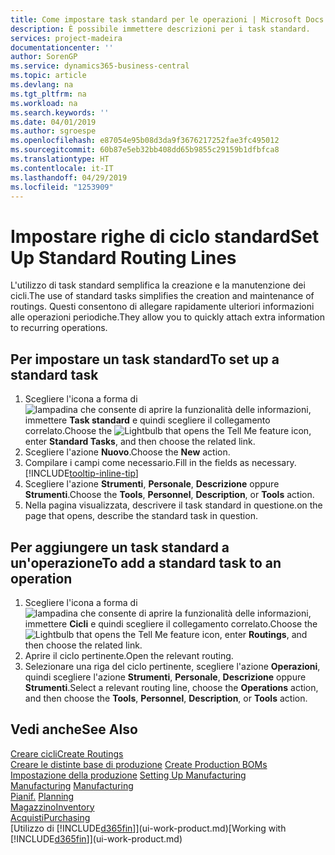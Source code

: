 ```yaml
---
title: Come impostare task standard per le operazioni | Microsoft Docs
description: È possibile immettere descrizioni per i task standard.
services: project-madeira
documentationcenter: ''
author: SorenGP
ms.service: dynamics365-business-central
ms.topic: article
ms.devlang: na
ms.tgt_pltfrm: na
ms.workload: na
ms.search.keywords: ''
ms.date: 04/01/2019
ms.author: sgroespe
ms.openlocfilehash: e87054e95b08d3da9f3676217252fae3fc495012
ms.sourcegitcommit: 60b87e5eb32bb408dd65b9855c29159b1dfbfca8
ms.translationtype: HT
ms.contentlocale: it-IT
ms.lasthandoff: 04/29/2019
ms.locfileid: "1253909"
---
```

# <a name="set-up-standard-routing-lines"></a><span data-ttu-id="e0da2-103">Impostare righe di ciclo standard</span><span class="sxs-lookup"><span data-stu-id="e0da2-103">Set Up Standard Routing Lines</span></span>
<span data-ttu-id="e0da2-104">L'utilizzo di task standard semplifica la creazione e la manutenzione dei cicli.</span><span class="sxs-lookup"><span data-stu-id="e0da2-104">The use of standard tasks simplifies the creation and maintenance of routings.</span></span> <span data-ttu-id="e0da2-105">Questi consentono di allegare rapidamente ulteriori informazioni alle operazioni periodiche.</span><span class="sxs-lookup"><span data-stu-id="e0da2-105">They allow you to quickly attach extra information to recurring operations.</span></span>

## <a name="to-set-up-a-standard-task"></a><span data-ttu-id="e0da2-106">Per impostare un task standard</span><span class="sxs-lookup"><span data-stu-id="e0da2-106">To set up a standard task</span></span>
1. <span data-ttu-id="e0da2-107">Scegliere l'icona a forma di ![lampadina che consente di aprire la funzionalità delle informazioni](media/ui-search/search_small.png "Informazioni sull'operazione che si desidera eseguire"), immettere **Task standard** e quindi scegliere il collegamento correlato.</span><span class="sxs-lookup"><span data-stu-id="e0da2-107">Choose the ![Lightbulb that opens the Tell Me feature](media/ui-search/search_small.png "Tell me what you want to do") icon, enter **Standard Tasks**, and then choose the related link.</span></span>
2. <span data-ttu-id="e0da2-108">Scegliere l'azione **Nuovo**.</span><span class="sxs-lookup"><span data-stu-id="e0da2-108">Choose the **New** action.</span></span>
3. <span data-ttu-id="e0da2-109">Compilare i campi come necessario.</span><span class="sxs-lookup"><span data-stu-id="e0da2-109">Fill in the fields as necessary.</span></span> [!INCLUDE[tooltip-inline-tip](includes/tooltip-inline-tip_md.md)]
4. <span data-ttu-id="e0da2-110">Scegliere l'azione **Strumenti**, **Personale**, **Descrizione** oppure **Strumenti**.</span><span class="sxs-lookup"><span data-stu-id="e0da2-110">Choose the **Tools**, **Personnel**, **Description**, or **Tools** action.</span></span>
5. <span data-ttu-id="e0da2-111">Nella pagina visualizzata, descrivere il task standard in questione.</span><span class="sxs-lookup"><span data-stu-id="e0da2-111">on the page that opens, describe the standard task in question.</span></span>

## <a name="to-add-a-standard-task-to-an-operation"></a><span data-ttu-id="e0da2-112">Per aggiungere un task standard a un'operazione</span><span class="sxs-lookup"><span data-stu-id="e0da2-112">To add a standard task to an operation</span></span>
1. <span data-ttu-id="e0da2-113">Scegliere l'icona a forma di ![lampadina che consente di aprire la funzionalità delle informazioni](media/ui-search/search_small.png "Informazioni sull'operazione che si desidera eseguire"), immettere **Cicli** e quindi scegliere il collegamento correlato.</span><span class="sxs-lookup"><span data-stu-id="e0da2-113">Choose the ![Lightbulb that opens the Tell Me feature](media/ui-search/search_small.png "Tell me what you want to do") icon, enter **Routings**, and then choose the related link.</span></span>
2. <span data-ttu-id="e0da2-114">Aprire il ciclo pertinente.</span><span class="sxs-lookup"><span data-stu-id="e0da2-114">Open the relevant routing.</span></span>
3. <span data-ttu-id="e0da2-115">Selezionare una riga del ciclo pertinente, scegliere l'azione **Operazioni**, quindi scegliere l'azione **Strumenti**, **Personale**, **Descrizione** oppure **Strumenti**.</span><span class="sxs-lookup"><span data-stu-id="e0da2-115">Select a relevant routing line, choose the **Operations** action, and then choose the **Tools**, **Personnel**, **Description**, or **Tools** action.</span></span>

## <a name="see-also"></a><span data-ttu-id="e0da2-116">Vedi anche</span><span class="sxs-lookup"><span data-stu-id="e0da2-116">See Also</span></span>  
[<span data-ttu-id="e0da2-117">Creare cicli</span><span class="sxs-lookup"><span data-stu-id="e0da2-117">Create Routings</span></span>](production-how-to-create-routings.md)  
<span data-ttu-id="e0da2-118">[Creare le distinte base di produzione](production-how-to-create-production-boms.md)   </span><span class="sxs-lookup"><span data-stu-id="e0da2-118">[Create Production BOMs](production-how-to-create-production-boms.md)   </span></span>  
<span data-ttu-id="e0da2-119">[Impostazione della produzione](production-configure-production-processes.md) </span><span class="sxs-lookup"><span data-stu-id="e0da2-119">[Setting Up Manufacturing](production-configure-production-processes.md) </span></span>  
<span data-ttu-id="e0da2-120">[Manufacturing](production-manage-manufacturing.md)  </span><span class="sxs-lookup"><span data-stu-id="e0da2-120">[Manufacturing](production-manage-manufacturing.md)  </span></span>  
<span data-ttu-id="e0da2-121">[Pianif.](production-planning.md) </span><span class="sxs-lookup"><span data-stu-id="e0da2-121">[Planning](production-planning.md) </span></span>  
[<span data-ttu-id="e0da2-122">Magazzino</span><span class="sxs-lookup"><span data-stu-id="e0da2-122">Inventory</span></span>](inventory-manage-inventory.md)  
[<span data-ttu-id="e0da2-123">Acquisti</span><span class="sxs-lookup"><span data-stu-id="e0da2-123">Purchasing</span></span>](purchasing-manage-purchasing.md)  
<span data-ttu-id="e0da2-124">[Utilizzo di [!INCLUDE[d365fin](includes/d365fin_md.md)]](ui-work-product.md)</span><span class="sxs-lookup"><span data-stu-id="e0da2-124">[Working with [!INCLUDE[d365fin](includes/d365fin_md.md)]](ui-work-product.md)</span></span>  
